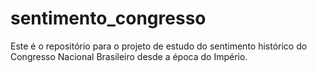 # sentimento_congresso

Este é o repositório para o projeto de estudo do sentimento histórico do Congresso Nacional Brasileiro desde a época do Império.